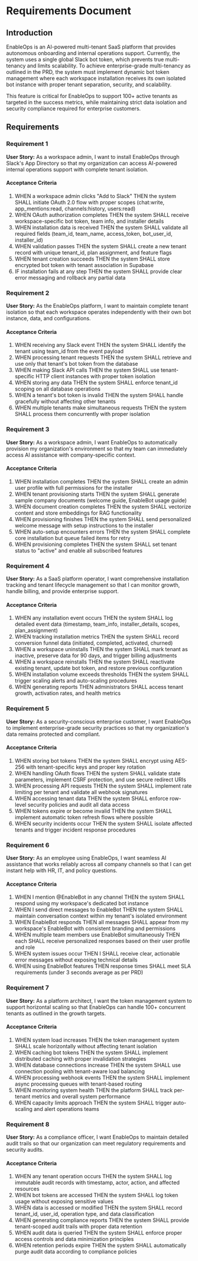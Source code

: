 # Requirements Document

## Introduction

EnableOps is an AI-powered multi-tenant SaaS platform that provides autonomous onboarding and internal operations support. Currently, the system uses a single global Slack bot token, which prevents true multi-tenancy and limits scalability. To achieve enterprise-grade multi-tenancy as outlined in the PRD, the system must implement dynamic bot token management where each workspace installation receives its own isolated bot instance with proper tenant separation, security, and scalability.

This feature is critical for EnableOps to support 100+ active tenants as targeted in the success metrics, while maintaining strict data isolation and security compliance required for enterprise customers.

## Requirements

### Requirement 1

**User Story:** As a workspace admin, I want to install EnableOps through Slack's App Directory so that my organization can access AI-powered internal operations support with complete tenant isolation.

#### Acceptance Criteria

1. WHEN a workspace admin clicks "Add to Slack" THEN the system SHALL initiate OAuth 2.0 flow with proper scopes (chat:write, app_mentions:read, channels:history, users:read)
2. WHEN OAuth authorization completes THEN the system SHALL receive workspace-specific bot token, team info, and installer details
3. WHEN installation data is received THEN the system SHALL validate all required fields (team_id, team_name, access_token, bot_user_id, installer_id)
4. WHEN validation passes THEN the system SHALL create a new tenant record with unique tenant_id, plan assignment, and feature flags
5. WHEN tenant creation succeeds THEN the system SHALL store encrypted bot token with tenant association in Supabase
6. IF installation fails at any step THEN the system SHALL provide clear error messaging and rollback any partial data

### Requirement 2

**User Story:** As the EnableOps platform, I want to maintain complete tenant isolation so that each workspace operates independently with their own bot instance, data, and configurations.

#### Acceptance Criteria

1. WHEN receiving any Slack event THEN the system SHALL identify the tenant using team_id from the event payload
2. WHEN processing tenant requests THEN the system SHALL retrieve and use only that tenant's bot token from the database
3. WHEN making Slack API calls THEN the system SHALL use tenant-specific HTTP client instances with proper token isolation
4. WHEN storing any data THEN the system SHALL enforce tenant_id scoping on all database operations
5. WHEN a tenant's bot token is invalid THEN the system SHALL handle gracefully without affecting other tenants
6. WHEN multiple tenants make simultaneous requests THEN the system SHALL process them concurrently with proper isolation

### Requirement 3

**User Story:** As a workspace admin, I want EnableOps to automatically provision my organization's environment so that my team can immediately access AI assistance with company-specific context.

#### Acceptance Criteria

1. WHEN installation completes THEN the system SHALL create an admin user profile with full permissions for the installer
2. WHEN tenant provisioning starts THEN the system SHALL generate sample company documents (welcome guide, EnableBot usage guide)
3. WHEN document creation completes THEN the system SHALL vectorize content and store embeddings for RAG functionality
4. WHEN provisioning finishes THEN the system SHALL send personalized welcome message with setup instructions to the installer
5. WHEN auto-setup encounters errors THEN the system SHALL complete core installation but queue failed items for retry
6. WHEN provisioning completes THEN the system SHALL set tenant status to "active" and enable all subscribed features

### Requirement 4

**User Story:** As a SaaS platform operator, I want comprehensive installation tracking and tenant lifecycle management so that I can monitor growth, handle billing, and provide enterprise support.

#### Acceptance Criteria

1. WHEN any installation event occurs THEN the system SHALL log detailed event data (timestamp, team_info, installer_details, scopes, plan_assignment)
2. WHEN tracking installation metrics THEN the system SHALL record conversion funnel data (initiated, completed, activated, churned)
3. WHEN a workspace uninstalls THEN the system SHALL mark tenant as inactive, preserve data for 90 days, and trigger billing adjustments
4. WHEN a workspace reinstalls THEN the system SHALL reactivate existing tenant, update bot token, and restore previous configuration
5. WHEN installation volume exceeds thresholds THEN the system SHALL trigger scaling alerts and auto-scaling procedures
6. WHEN generating reports THEN administrators SHALL access tenant growth, activation rates, and health metrics

### Requirement 5

**User Story:** As a security-conscious enterprise customer, I want EnableOps to implement enterprise-grade security practices so that my organization's data remains protected and compliant.

#### Acceptance Criteria

1. WHEN storing bot tokens THEN the system SHALL encrypt using AES-256 with tenant-specific keys and proper key rotation
2. WHEN handling OAuth flows THEN the system SHALL validate state parameters, implement CSRF protection, and use secure redirect URIs
3. WHEN processing API requests THEN the system SHALL implement rate limiting per tenant and validate all webhook signatures
4. WHEN accessing tenant data THEN the system SHALL enforce row-level security policies and audit all data access
5. WHEN tokens expire or become invalid THEN the system SHALL implement automatic token refresh flows where possible
6. WHEN security incidents occur THEN the system SHALL isolate affected tenants and trigger incident response procedures

### Requirement 6

**User Story:** As an employee using EnableOps, I want seamless AI assistance that works reliably across all company channels so that I can get instant help with HR, IT, and policy questions.

#### Acceptance Criteria

1. WHEN I mention @EnableBot in any channel THEN the system SHALL respond using my workspace's dedicated bot instance
2. WHEN I send direct messages to EnableBot THEN the system SHALL maintain conversation context within my tenant's isolated environment
3. WHEN EnableBot responds THEN all messages SHALL appear from my workspace's EnableBot with consistent branding and permissions
4. WHEN multiple team members use EnableBot simultaneously THEN each SHALL receive personalized responses based on their user profile and role
5. WHEN system issues occur THEN I SHALL receive clear, actionable error messages without exposing technical details
6. WHEN using EnableBot features THEN response times SHALL meet SLA requirements (under 3 seconds average as per PRD)

### Requirement 7

**User Story:** As a platform architect, I want the token management system to support horizontal scaling so that EnableOps can handle 100+ concurrent tenants as outlined in the growth targets.

#### Acceptance Criteria

1. WHEN system load increases THEN the token management system SHALL scale horizontally without affecting tenant isolation
2. WHEN caching bot tokens THEN the system SHALL implement distributed caching with proper invalidation strategies
3. WHEN database connections increase THEN the system SHALL use connection pooling with tenant-aware load balancing
4. WHEN processing webhook events THEN the system SHALL implement async processing queues with tenant-based routing
5. WHEN monitoring system health THEN the platform SHALL track per-tenant metrics and overall system performance
6. WHEN capacity limits approach THEN the system SHALL trigger auto-scaling and alert operations teams

### Requirement 8

**User Story:** As a compliance officer, I want EnableOps to maintain detailed audit trails so that our organization can meet regulatory requirements and security audits.

#### Acceptance Criteria

1. WHEN any tenant operation occurs THEN the system SHALL log immutable audit records with timestamp, actor, action, and affected resources
2. WHEN bot tokens are accessed THEN the system SHALL log token usage without exposing sensitive values
3. WHEN data is accessed or modified THEN the system SHALL record tenant_id, user_id, operation type, and data classification
4. WHEN generating compliance reports THEN the system SHALL provide tenant-scoped audit trails with proper data retention
5. WHEN audit data is queried THEN the system SHALL enforce proper access controls and data minimization principles
6. WHEN retention periods expire THEN the system SHALL automatically purge audit data according to compliance policies